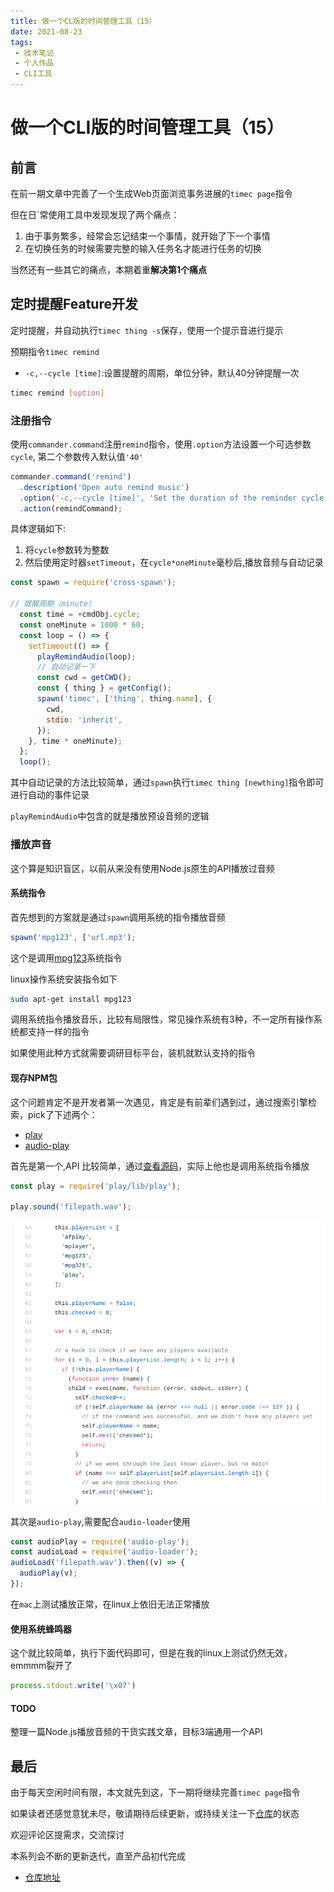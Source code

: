 ```yaml
---
title: 做一个CL版的时间管理工具（15）
date: 2021-08-23
tags:
 - 技术笔记
 - 个人作品
 - CLI工具
---
```

# 做一个CLI版的时间管理工具（15）

## 前言
在前一期文章中完善了一个生成Web页面浏览事务进展的`timec page`指令

但在日`常使用工具中发现发现了两个痛点：
1. 由于事务繁多，经常会忘记结束一个事情，就开始了下一个事情
2. 在切换任务的时候需要完整的输入任务名才能进行任务的切换

当然还有一些其它的痛点，本期着重**解决第1个痛点**

## 定时提醒Feature开发
定时提醒，并自动执行`timec thing -s`保存，使用一个提示音进行提示

预期指令`timec remind`
* `-c,--cycle [time]`:设置提醒的周期，单位分钟，默认40分钟提醒一次
```sh
timec remind [option]
```

### 注册指令
使用`commander.command`注册`remind`指令，使用`.option`方法设置一个可选参数`cycle`, 第二个参数传入默认值`'40'`
```js
commander.command('remind')
  .description('Open auto remind music')
  .option('-c,--cycle [time]', 'Set the duration of the reminder cycle（minute）', '40')
  .action(remindCommand);
```

具体逻辑如下:
1. 将`cycle`参数转为整数
2. 然后使用定时器`setTimeout`，在`cycle*oneMinute`毫秒后,播放音频与自动记录
```js
const spawn = require('cross-spawn');

// 提醒周期（minute）
  const time = +cmdObj.cycle;
  const oneMinute = 1000 * 60;
  const loop = () => {
    setTimeout(() => {
      playRemindAudio(loop);
      // 自动记录一下
      const cwd = getCWD();
      const { thing } = getConfig();
      spawn('timec', ['thing', thing.name], {
        cwd,
        stdio: 'inherit',
      });
    }, time * oneMinute);
  };
  loop();
```
其中自动记录的方法比较简单，通过`spawn`执行`timec thing [newthing]`指令即可进行自动的事件记录

`playRemindAudio`中包含的就是播放预设音频的逻辑
### 播放声音
这个算是知识盲区，以前从来没有使用Node.js原生的API播放过音频

#### 系统指令
首先想到的方案就是通过`spawn`调用系统的指令播放音频

```js
spawn('mpg123', ['url.mp3');
```
这个是调用[mpg123](https://mpg123.org/)系统指令

linux操作系统安装指令如下
```sh
sudo apt-get install mpg123
```
调用系统指令播放音乐，比较有局限性，常见操作系统有3种，不一定所有操作系统都支持一样的指令

如果使用此种方式就需要调研目标平台，装机就默认支持的指令

#### 现存NPM包
这个问题肯定不是开发者第一次遇见，肯定是有前辈们遇到过，通过搜索引擎检索，pick了下述两个：
* [play](https://github.com/Marak/play.js#readme)
* [audio-play](https://www.npmjs.com/package/audio-play)

首先是第一个,API 比较简单，通过[查看源码](https://github.com/Marak/play.js/blob/d3ca7a04d1bd58c3ad72df3088f92985742e41cc/lib/play.js#L54)，实际上他也是调用系统指令播放
```js
const play = require('play/lib/play');

play.sound('filepath.wav');
```

![图片](./time-tools-15/MTYyOTczMTE1Mjk1MA==629731152950.png?s1=https%3A//img.cdn.sugarat.top/mdImg/MTYyOTczMTE1Mjk1MA%3D%3D629731152950)

其次是`audio-play`,需要配合`audio-loader`使用
```js
const audioPlay = require('audio-play');
const audioLoad = require('audio-loader');
audioLoad('filepath.wav').then((v) => {
  audioPlay(v);
});
```
在`mac`上测试播放正常，在linux上依旧无法正常播放

#### 使用系统蜂鸣器
这个就比较简单，执行下面代码即可，但是在我的linux上测试仍然无效，emmmm裂开了
```js
process.stdout.write('\x07')
```

#### TODO
整理一篇Node.js播放音频的干货实践文章，目标3端通用一个API

## 最后
由于每天空闲时间有限，本文就先到这，下一期将继续完善`timec page`指令

如果读者还感觉意犹未尽，敬请期待后续更新，或持续关注一下[仓库](https://github.com/ATQQ/time-control)的状态

欢迎评论区提需求，交流探讨

本系列会不断的更新迭代，直至产品初代完成

* [仓库地址](https://github.com/ATQQ/time-control)


